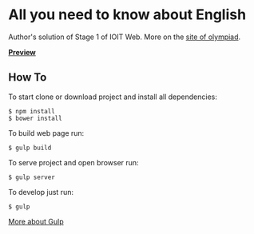 # All you need to know about English

Author's solution of Stage 1 of IOIT Web. 
More on the [site of olympiad][ioit-web-1].

[**Preview**][preview]


## How To

To start clone  or download project and install all dependencies:

```
$ npm install
$ bower install
```

To build web page run:
```
$ gulp build
```

To serve project and open browser run:
```
$ gulp server
```

To develop just run:
```
$ gulp
```

[More about Gulp][gulp]


[ioit-web-1]: https://іоіт.укр/%D0%B2%D0%B5%D0%B1/2016/1-%D0%B5%D1%82%D0%B0%D0%BF
[gulp]: http://gulpjs.com/
[preview]: https://ioitua.github.io/web-english/
